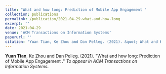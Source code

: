 ```yaml
---
title: "What and how long: Prediction of Mobile App Engagement "
collection: publications
permalink: /publication/2021-04-29-what-and-how-long
excerpt: ''
date: 2021-04-29
venue: 'ACM Transactions on Information Systems'
paperurl: ''
citation: 'Yuan Tian, Ke Zhou and Dan Pelleg. (2021). &quot; What and How Long: Prediction of Mobile App Engagement.&quot; <i>To appear in ACM Transactions on Information Systems</i>.'
---
```

**Yuan Tian**, Ke Zhou and Dan Pelleg. (2021). "What and how long: Prediction of Mobile App Engagement ." <i> To appear in ACM Transactions on Information Systems</i>.